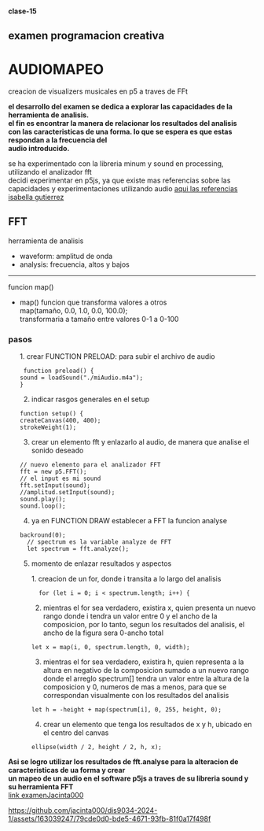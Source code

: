 #### clase-15    
    
## examen programacion creativa    
# AUDIOMAPEO   

creacion de visualizers musicales en p5 a traves de FFt

**el desarrollo del examen se dedica a explorar las capacidades de la herramienta de analisis.    
el fin es encontrar la manera de relacionar los resultados del analisis    
con las caracteristicas de una forma. lo que se espera es que estas respondan a la frecuencia del   
audio introducido.**     

se ha experimentado con la libreria minum y sound en processing, utilizando el analizador fft   
decidi experimentar en p5js, ya que existe mas referencias sobre las capacidades y experimentaciones utilizando audio
[aqui las referencias](https://openprocessing.org/browse/?time=anytime&type=all&q=fft#)     
[isabella gutierrez](https://github.com/jacinta000/dis9034-2024-1/tree/main/estudiantes/12-isabellagutierrezm/clase-10)

## FFT
herramienta de analisis
* waveform: amplitud de onda
* analysis: frecuencia, altos y bajos

***
funcion map()                    
* map() funcion que transforma valores a otros     
map(tamaño, 0.0, 1.0, 0.0, 100.0);    
transformaria a tamaño entre valores 0-1 a 0-100

### pasos
<ol>
1. crear FUNCTION PRELOAD: para subir el archivo de audio    
  
  ```
   function preload() {
  sound = loadSound("./miAudio.m4a");
}
  ```
2. indicar rasgos generales en el setup

  ```
function setup() {
  createCanvas(400, 400);
  strokeWeight(1);
  ```
3. crear un elemento fft y enlazarlo al audio, de manera que analise el sonido deseado

  ```
  // nuevo elemento para el analizador FFT
  fft = new p5.FFT();
  // el input es mi sound
  fft.setInput(sound);
  //amplitud.setInput(sound);
  sound.play();
  sound.loop();
```
4. ya en FUNCTION DRAW establecer a FFT la funcion analyse

```
backround(0);
  // spectrum es la variable analyze de FFT
  let spectrum = fft.analyze();
```
5.  momento de enlazar resultados y aspectos

<ol>
  1. creacion de un for, donde i transita a lo largo del analisis
  
```  
  for (let i = 0; i < spectrum.length; i++) {
```
  2. mientras el for sea verdadero, existira x, quien presenta un nuevo rango donde i tendra un
valor entre 0 y el ancho de la composicion, por lo tanto, segun los resultados del
analisis, el ancho de la figura sera 0-ancho total

```
let x = map(i, 0, spectrum.length, 0, width);
```
3. mientras el for sea verdadero, existira h, quien representa a la altura en negativo de la composicion sumado
a un nuevo rango donde el arreglo spectrum[] tendra un valor entre la altura de la composicion y 0, numeros
de mas a menos, para que se correspondan visualmente con los resultados del analisis

```
let h = -height + map(spectrum[i], 0, 255, height, 0);
```
4. crear un elemento que tenga los resultados de x y h, ubicado en el centro del canvas

```
ellipse(width / 2, height / 2, h, x);
```
</ol>
</ol>

**Asi se logro utilizar los resultados de fft.analyse para la alteracion de caracteristicas de ua forma y crear    
un mapeo de un audio en el software p5js a traves de su libreria sound y su herramienta FFT**     
[link examenJacinta000](https://editor.p5js.org/jacinta/sketches/qDernwVD5)




https://github.com/jacinta000/dis9034-2024-1/assets/163039247/79cde0d0-bde5-4671-93fb-81f0a17f498f


